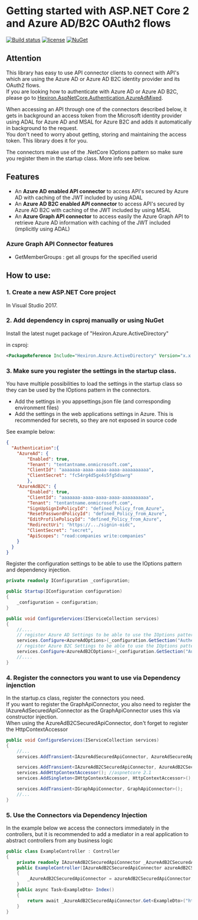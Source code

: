 # Getting started with ASP.NET Core 2 and Azure AD/B2C OAuth2 flows

[![Build status](https://ci.appveyor.com/api/projects/status/snx0tdnj8930gsr9/branch/master?svg=true)](https://ci.appveyor.com/api/projects/status/snx0tdnj8930gsr9/branch/master?svg=true)  [![license](https://img.shields.io/github/license/hexiron/Hexiron.Azure.ActiveDirectory.svg?maxAge=2592000)](https://github.com/hexiron/Hexiron.Azure.ActiveDirectory/blob/master/LICENSE)  [![NuGet](https://img.shields.io/nuget/v/Hexiron.Azure.ActiveDirectory.svg?maxAge=86400)](https://www.nuget.org/packages/Hexiron.Azure.ActiveDirectory/)

## Attention ##
This library has easy to use API connector clients to connect with API's which are using the Azure AD or Azure AD B2C identity provider and its OAuth2 flows.  
If you are looking how to authenticate with Azure AD or Azure AD B2C, please go to [Hexiron.AspNetCore.Authentication.AzureAdMixed](https://github.com/hexiron/Hexiron.AspNetCore.Authentication.AzureAdMixed).  

When accessing an API through one of the connectors described below, it gets in background an access token from the Microsoft identity provider using ADAL for Azure AD and MSAL for Azure B2C and adds it automatically in background to the request.  
You don't need to worry about getting, storing and maintaining the access token. This library does it for you.

The connectors make use of the .NetCore IOptions pattern so make sure you register them in the startup class. More info see below.

## Features ##
- An **Azure AD enabled API connector** to access API's secured by Azure AD with caching of the JWT included by using ADAL  
- An **Azure AD B2C enabled API connector** to access API's secured by Azure AD B2C with caching of the JWT included by using MSAL  
- An **Azure Graph API connector** to access easily the Azure Graph API to retrieve Azure AD information with caching of the JWT included (implicitly using ADAL)  

### Azure Graph API Connector features 
- GetMemberGroups : get all groups for the specified userid

## How to use:
### 1. Create a new ASP.NET Core project ###
In Visual Studio 2017.
### 2. Add dependency in csproj manually or using NuGet ###
Install the latest nuget package of "Hexiron.Azure.ActiveDirectory"

in csproj:
```xml
<PackageReference Include="Hexiron.Azure.ActiveDirectory" Version="x.x.x" />
```

### 3. Make sure you register the settings in the startup class.

You have multiple possibilities to load the settings in the startup class so they can be used by the IOptions pattern in the connectors.  
- Add the settings in you appsettings.json file (and corresponding environment files)
- Add the settings in the web applications settings in Azure. This is recommended for secrets, so they are not exposed in source code

See example below:
```json
{
  "Authentication":{
	"AzureAd": {
		"Enabled": true,
		"Tenant": "tentantname.onmicrosoft.com",
		"ClientId": "aaaaaaa-aaaa-aaaa-aaaa-aaaaaaaaaa",
		"ClientSecret": "fc54rg4d5gx4s5fg5dswrg"
		},
	"AzureAdB2C": {
		"Enabled": true,
		"ClientId": "aaaaaaa-aaaa-aaaa-aaaa-aaaaaaaaaa",
		"Tenant": "tentantname.onmicrosoft.com",
		"SignUpSignInPolicyId": "defined_Policy_from_Azure",
		"ResetPasswordPolicyId": "defined_Policy_from_Azure",
		"EditProfilePolicyId": "defined_Policy_from_Azure",
		"RedirectUri": "https://.../signin-oidc",
		"ClientSecret": "secret",
		"ApiScopes": "read:companies write:companies" 
	}
  }
}
```
Register the configuration settings to be able to use the IOptions pattern and dependency injection.

```csharp  
private readonly IConfiguration _configuration;

public Startup(IConfiguration configuration)
{
    _configuration = configuration;
}

public void ConfigureServices(IServiceCollection services)
{
    //....
    // register Azure AD Settings to be able to use the IOptions pattern via DI
    services.Configure<AzureAdOptions>(_configuration.GetSection("Authentication:AzureAd"));
    // register Azure B2C Settings to be able to use the IOptions pattern via DI
    services.Configure<AzureAdB2COptions>(_configuration.GetSection("Authentication:AzureAdB2C"));
	//....
}
```

### 4. Register the connectors you want to use via Dependency injenction
In the startup.cs class, register the connectors you need.  
If you want to register the GraphApiConnector, you also need to register the IAzureAdSecuredApiConnector as the GraphApiConnector uses this via constructor injection.  
When using the AzureAdB2CSecuredApiConnector, don't forget to register the HttpContextAccessor   
```csharp  
public void ConfigureServices(IServiceCollection services)  
{  
    //... 
	services.AddTransient<IAzureAdSecuredApiConnector, AzureAdSecuredApiConnector>();

    services.AddTransient<IAzureAdB2CSecuredApiConnector, AzureAdB2CSecuredApiConnector>();
	services.AddHttpContextAccessor(); //aspnetcore 2.1
	services.AddSingleton<IHttpContextAccessor, HttpContextAccessor>(); //aspnetcore 2.0

    services.AddTransient<IGraphApiConnector, GraphApiConnector>();
	//...  
}  
```

### 5. Use the Connectors via Dependency Injection
In the example below we access the connectors immediately in the controllers, but it is recommended to add a mediator in a real application to abstract controllers from any business logic

```csharp
public class ExampleController : Controller
{
	private readonly IAzureAdB2CSecuredApiConnector _AzureAdB2CSecuredApiConnector;
    public ExampleController(IAzureAdB2CSecuredApiConnector azureAdB2CSecuredApiConnector)
	{
	    _AzureAdB2CSecuredApiConnector = azureAdB2CSecuredApiConnector;
	}
	public async Task<ExampleDto> Index()
	{
	    return await _AzureAdB2CSecuredApiConnector.Get<ExampleDto>("http://localhost", "azureResourceId");
	}
}
```